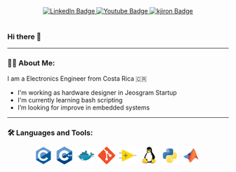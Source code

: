 <div id="badges" align="center">
  <a href="https://www.linkedin.com/in/kevinjiron/">
    <img src="https://img.shields.io/badge/LinkedIn-blue?style=for-the-badge&logo=linkedin&logoColor=white" alt="LinkedIn Badge"/>
  </a>
  <a href="https://www.youtube.com/channel/UCokEa-Oo7vcFKmzwJiH1r_g">
    <img src="https://img.shields.io/badge/YouTube-red?style=for-the-badge&logo=youtube&logoColor=white" alt="Youtube Badge"/>
  </a>
  <a href="https://kjiron.com/">
    <img src="https://img.shields.io/badge/kjiron-green?style=for-the-badge&logo=circle&logoColor=#619EAE" alt="kjiron Badge"/>
  </a>
</div>

<img src="https://komarev.com/ghpvc/?username=kjiron&style=flat-square&color=blue" alt=""/>

### Hi there 👋

---

### :man_technologist: About Me:
I am a Electronics Engineer from Costa Rica :costa_rica:

- I'm working as hardware designer in Jeosgram Startup
- I'm currently learning bash scripting
- I’m looking for improve in embedded systems

---

### :hammer_and_wrench: Languages and Tools:

<div id="tools_icons" align="center">
  <img src="https://github.com/devicons/devicon/blob/master/icons/c/c-original.svg" title="C" 
  alt="C" width="40" height="40"/>&nbsp;
  <img src="https://github.com/devicons/devicon/blob/master/icons/cplusplus/cplusplus-original.svg" title="C++" 
  alt="C++" width="40" height="40"/>&nbsp;
  <img src="https://github.com/devicons/devicon/blob/master/icons/docker/docker-original.svg" title="Docker" 
  alt="Docker" width="40" height="40"/>&nbsp;
  <img src="https://github.com/devicons/devicon/blob/master/icons/git/git-original.svg" title="Git" 
  alt="Git" width="40" height="40"/>&nbsp;
  <img src="https://github.com/devicons/devicon/blob/master/icons/labview/labview-original.svg" title="Labview" alt="Labview" width="40" height="40"/>&nbsp;
  <img src="https://github.com/devicons/devicon/blob/master/icons/linux/linux-original.svg" title="Linux" 
  alt="Linux " width="40" height="40"/>&nbsp;
  <img src="https://github.com/devicons/devicon/blob/master/icons/python/python-original.svg"  title="Python" 
  alt="Python" width="40" height="40"/>&nbsp;
  <img src="https://github.com/devicons/devicon/blob/master/icons/matlab/matlab-original.svg" title="Matlab" 
  alt="Matlab" width="40" height="40"/>&nbsp;
</div>


<!--
**kjiron/kjiron** is a ✨ _special_ ✨ repository because its `README.md` (this file) appears on your GitHub profile.

Here are some ideas to get you started:

- 🔭 I’m currently working on ...
- 🌱 I’m currently learning ...
- 👯 I’m looking to collaborate on ...
- 🤔 I’m looking for help with ...
- 💬 Ask me about ...
- 📫 How to reach me: ...
- 😄 Pronouns: ...
- ⚡ Fun fact: ...
-->

